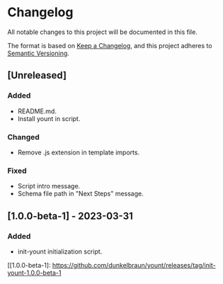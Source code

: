 # Changelog

All notable changes to this project will be documented in this file.

The format is based on [Keep a Changelog](https://keepachangelog.com/en/1.1.0/),
and this project adheres to [Semantic Versioning](https://semver.org/spec/v2.0.0.html).

## [Unreleased]

### Added

- README.md.
- Install yount in script.

### Changed

- Remove .js extension in template imports.

### Fixed

- Script intro message.
- Schema file path in "Next Steps" message.

## [1.0.0-beta-1] - 2023-03-31

### Added

- init-yount initialization script.

[[1.0.0-beta-1]: https://github.com/dunkelbraun/yount/releases/tag/init-yount-1.0.0-beta-1
